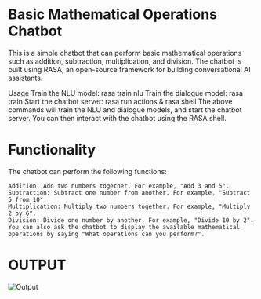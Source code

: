 

# Basic Mathematical Operations Chatbot
This is a simple chatbot that can perform basic mathematical operations such as addition, subtraction, multiplication, and division. The chatbot is built using RASA, an open-source framework for building conversational AI assistants.


Usage
Train the NLU model: rasa train nlu
Train the dialogue model: rasa train
Start the chatbot server: rasa run actions & rasa shell
The above commands will train the NLU and dialogue models, and start the chatbot server. You can then interact with the chatbot using the RASA shell.

# Functionality
The chatbot can perform the following functions:

```
Addition: Add two numbers together. For example, "Add 3 and 5".
Subtraction: Subtract one number from another. For example, "Subtract 5 from 10".
Multiplication: Multiply two numbers together. For example, "Multiply 2 by 6".
Division: Divide one number by another. For example, "Divide 10 by 2".
You can also ask the chatbot to display the available mathematical operations by saying "What operations can you perform?".
```
# OUTPUT
![Output](https://user-images.githubusercontent.com/73024645/221766084-0d82abf8-c534-423e-becd-b5ca3b86cc59.jpg)
